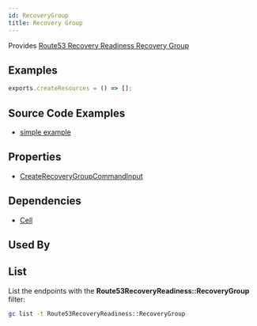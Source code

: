 ```yaml
---
id: RecoveryGroup
title: Recovery Group
---
```


Provides [Route53 Recovery Readiness Recovery Group](https://us-west-2.console.aws.amazon.com/route53recovery/home#/dashboard)

## Examples

```js
exports.createResources = () => [];
```

## Source Code Examples

- [simple example](https://github.com/grucloud/grucloud/blob/main/examples/aws/Route53RecoveryReadiness/route53-recovery-readiness)

## Properties

- [CreateRecoveryGroupCommandInput](https://docs.aws.amazon.com/AWSJavaScriptSDK/v3/latest/clients/client-route53-recovery-readiness/interfaces/createrecoverygroupcommandinput.html)

## Dependencies

- [Cell](./Cell.md)

## Used By

## List

List the endpoints with the **Route53RecoveryReadiness::RecoveryGroup** filter:

```sh
gc list -t Route53RecoveryReadiness::RecoveryGroup
```

```txt

```
